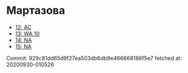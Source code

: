 # Мартазова
- [12: AC](12.md)
- [13: WA 10](13.md)
- [14: NA](14.md)
- [15: NA](15.md)

Commit: 929c81dd65d9f27ea503db6db9e466668186f5e7
 fetched at: 20200930-010526
